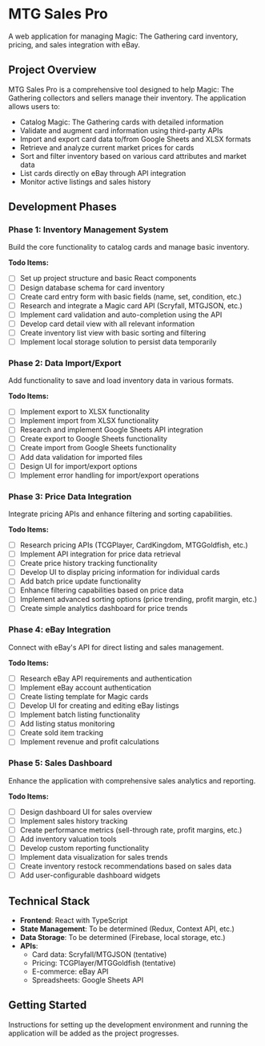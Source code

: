 # MTG Sales Pro

A web application for managing Magic: The Gathering card inventory, pricing, and sales integration with eBay.

## Project Overview

MTG Sales Pro is a comprehensive tool designed to help Magic: The Gathering collectors and sellers manage their inventory. The application allows users to:

- Catalog Magic: The Gathering cards with detailed information
- Validate and augment card information using third-party APIs
- Import and export card data to/from Google Sheets and XLSX formats
- Retrieve and analyze current market prices for cards
- Sort and filter inventory based on various card attributes and market data
- List cards directly on eBay through API integration
- Monitor active listings and sales history

## Development Phases

### Phase 1: Inventory Management System

Build the core functionality to catalog cards and manage basic inventory.

**Todo Items:**

- [ ] Set up project structure and basic React components
- [ ] Design database schema for card inventory
- [ ] Create card entry form with basic fields (name, set, condition, etc.)
- [ ] Research and integrate a Magic card API (Scryfall, MTGJSON, etc.)
- [ ] Implement card validation and auto-completion using the API
- [ ] Develop card detail view with all relevant information
- [ ] Create inventory list view with basic sorting and filtering
- [ ] Implement local storage solution to persist data temporarily

### Phase 2: Data Import/Export

Add functionality to save and load inventory data in various formats.

**Todo Items:**

- [ ] Implement export to XLSX functionality
- [ ] Implement import from XLSX functionality
- [ ] Research and implement Google Sheets API integration
- [ ] Create export to Google Sheets functionality
- [ ] Create import from Google Sheets functionality
- [ ] Add data validation for imported files
- [ ] Design UI for import/export options
- [ ] Implement error handling for import/export operations

### Phase 3: Price Data Integration

Integrate pricing APIs and enhance filtering and sorting capabilities.

**Todo Items:**

- [ ] Research pricing APIs (TCGPlayer, CardKingdom, MTGGoldfish, etc.)
- [ ] Implement API integration for price data retrieval
- [ ] Create price history tracking functionality
- [ ] Develop UI to display pricing information for individual cards
- [ ] Add batch price update functionality
- [ ] Enhance filtering capabilities based on price data
- [ ] Implement advanced sorting options (price trending, profit margin, etc.)
- [ ] Create simple analytics dashboard for price trends

### Phase 4: eBay Integration

Connect with eBay's API for direct listing and sales management.

**Todo Items:**

- [ ] Research eBay API requirements and authentication
- [ ] Implement eBay account authentication
- [ ] Create listing template for Magic cards
- [ ] Develop UI for creating and editing eBay listings
- [ ] Implement batch listing functionality
- [ ] Add listing status monitoring
- [ ] Create sold item tracking
- [ ] Implement revenue and profit calculations

### Phase 5: Sales Dashboard

Enhance the application with comprehensive sales analytics and reporting.

**Todo Items:**

- [ ] Design dashboard UI for sales overview
- [ ] Implement sales history tracking
- [ ] Create performance metrics (sell-through rate, profit margins, etc.)
- [ ] Add inventory valuation tools
- [ ] Develop custom reporting functionality
- [ ] Implement data visualization for sales trends
- [ ] Create inventory restock recommendations based on sales data
- [ ] Add user-configurable dashboard widgets

## Technical Stack

- **Frontend**: React with TypeScript
- **State Management**: To be determined (Redux, Context API, etc.)
- **Data Storage**: To be determined (Firebase, local storage, etc.)
- **APIs**:
  - Card data: Scryfall/MTGJSON (tentative)
  - Pricing: TCGPlayer/MTGGoldfish (tentative)
  - E-commerce: eBay API
  - Spreadsheets: Google Sheets API

## Getting Started

Instructions for setting up the development environment and running the application will be added as the project progresses.
